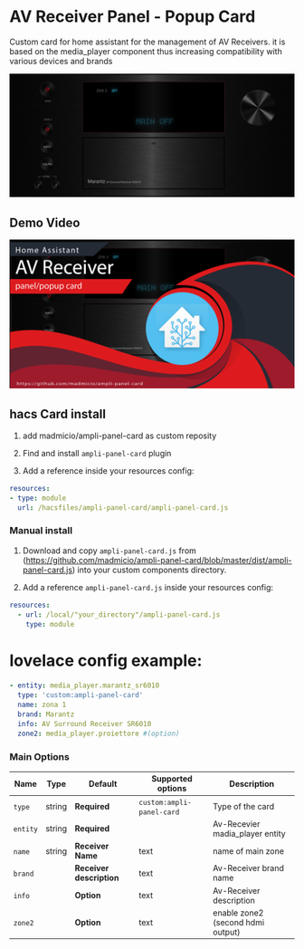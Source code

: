 # AV Receiver Panel - Popup Card
Custom card for home assistant for the management of AV Receivers.
it is based on the media_player component thus increasing compatibility with various devices and brands

![all](example/ampli_1.png)

## Demo Video
[![Watch the video](example/screen_video.png)](https://youtu.be/-ai8dvM8xrc)

## hacs Card install

1. add madmicio/ampli-panel-card as custom reposity

2. Find and install `ampli-panel-card` plugin

2. Add a reference  inside your resources config:

  ```yaml
resources:
  - type: module
    url: /hacsfiles/ampli-panel-card/ampli-panel-card.js
```


### Manual install

1. Download and copy `ampli-panel-card.js` from (https://github.com/madmicio/ampli-panel-card/blob/master/dist/ampli-panel-card.js) into your custom components  directory.

2. Add a reference `ampli-panel-card.js` inside your resources config:

  ```yaml
  resources:
    - url: /local/"your_directory"/ampli-panel-card.js
      type: module
  ```

  # lovelace config example: 
```yaml
- entity: media_player.marantz_sr6010
  type: 'custom:ampli-panel-card'
  name: zona 1
  brand: Marantz
  info: AV Surround Receiver SR6010
  zone2: media_player.proiettore #(option)
```
### Main Options
| Name | Type | Default | Supported options | Description |
| -------------- | ----------- | ------------ | ------------------------------------------------ | --------------------------------------------------------------------------------------------------------------------------------------------------------------------------------------------------------------------------------------------------------------------------------------------------------------------------------------------- |
| `type` | string | **Required** | `custom:ampli-panel-card` | Type of the card |
| `entity` | string | **Required** |  | Av-Recevier madia_player entity |
| `name` | string | **Receiver Name** | text | name of main zone |
| `brand` |  | **Receiver description**| text | Av-Receiver brand name|
| `info` |  | **Option**| text | Av-Receiver description |
| `zone2` |  | **Option**| text | enable zone2 (second hdmi output) |